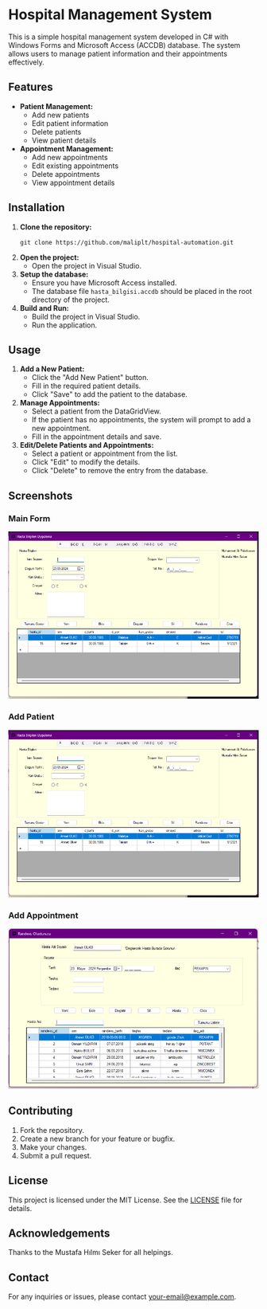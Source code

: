 <!DOCTYPE html>
<html lang="en">
<head>
    <meta charset="UTF-8">
    <meta name="viewport" content="width=device-width, initial-scale=1.0">
    <title>Hospital Management System</title>
</head>
<body>

<h1>Hospital Management System</h1>

<p>This is a simple hospital management system developed in C# with Windows Forms and Microsoft Access (ACCDB) database. The system allows users to manage patient information and their appointments effectively.</p>

<h2>Features</h2>
<ul>
    <li><strong>Patient Management:</strong>
        <ul>
            <li>Add new patients</li>
            <li>Edit patient information</li>
            <li>Delete patients</li>
            <li>View patient details</li>
        </ul>
    </li>
    <li><strong>Appointment Management:</strong>
        <ul>
            <li>Add new appointments</li>
            <li>Edit existing appointments</li>
            <li>Delete appointments</li>
            <li>View appointment details</li>
        </ul>
    </li>
</ul>

<h2>Installation</h2>
<ol>
    <li><strong>Clone the repository:</strong>
        <pre><code>git clone https://github.com/maliplt/hospital-automation.git</code></pre>
    </li>
    <li><strong>Open the project:</strong>
        <ul>
            <li>Open the project in Visual Studio.</li>
        </ul>
    </li>
    <li><strong>Setup the database:</strong>
        <ul>
            <li>Ensure you have Microsoft Access installed.</li>
            <li>The database file <code>hasta_bilgisi.accdb</code> should be placed in the root directory of the project.</li>
        </ul>
    </li>
    <li><strong>Build and Run:</strong>
        <ul>
            <li>Build the project in Visual Studio.</li>
            <li>Run the application.</li>
        </ul>
    </li>
</ol>

<h2>Usage</h2>
<ol>
    <li><strong>Add a New Patient:</strong>
        <ul>
            <li>Click the "Add New Patient" button.</li>
            <li>Fill in the required patient details.</li>
            <li>Click "Save" to add the patient to the database.</li>
        </ul>
    </li>
    <li><strong>Manage Appointments:</strong>
        <ul>
            <li>Select a patient from the DataGridView.</li>
            <li>If the patient has no appointments, the system will prompt to add a new appointment.</li>
            <li>Fill in the appointment details and save.</li>
        </ul>
    </li>
    <li><strong>Edit/Delete Patients and Appointments:</strong>
        <ul>
            <li>Select a patient or appointment from the list.</li>
            <li>Click "Edit" to modify the details.</li>
            <li>Click "Delete" to remove the entry from the database.</li>
        </ul>
    </li>
</ol>

<h2>Screenshots</h2>
<h3>Main Form</h3>
<img src="screenshots/main_form.png" alt="Main Form">

<h3>Add Patient</h3>
<img src="screenshots/add_patient.png" alt="Add Patient">

<h3>Add Appointment</h3>
<img src="screenshots/add_appointment.png" alt="Add Appointment">

<h2>Contributing</h2>
<ol>
    <li>Fork the repository.</li>
    <li>Create a new branch for your feature or bugfix.</li>
    <li>Make your changes.</li>
    <li>Submit a pull request.</li>
</ol>

<h2>License</h2>
<p>This project is licensed under the MIT License. See the <a href="LICENSE.txt">LICENSE</a> file for details.</p>

<h2>Acknowledgements</h2>
<p>Thanks to the Mustafa Hılmı Seker for all helpings.</p>

<h2>Contact</h2>
<p>For any inquiries or issues, please contact <a href="polatkesen88@gmail.com">your-email@example.com</a>.</p>

</body>
</html>
